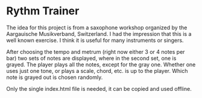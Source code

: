 # Rythm Trainer

The idea for this project is from a saxophone workshop organized by the Aargauische Musikverband, Switzerland. 
I had the impression that this is a well known exercise.
I think it is useful for many instruments or singers. 

After choosing the tempo and metrum (right now either 3 or 4 notes per bar)
two sets of notes are displayed, where in the second set, one is grayed. 
The player plays all the notes, except for the gray one. 
Whether one uses just one tone, or plays a scale, chord, etc. is  up to the player. 
Which note is grayed out is chosen randomly.

Only the single index.html file is needed, it can be copied and used offline.
